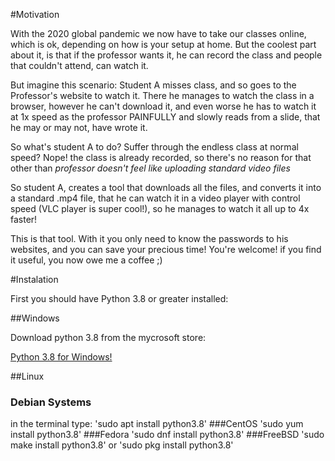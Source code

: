 #Motivation

With the 2020 global pandemic we now have to take our classes online, which is ok, depending on how is your setup at home.
But the coolest part about it, is that if the professor wants it, he can record the class and people that couldn't attend, can watch it.

But imagine this scenario: Student A misses class, and so goes to the Professor's website to watch it. 
There he manages to watch the class in a browser, however he can't download it, and even worse he has to watch it at 1x speed
as the professor PAINFULLY and slowly reads from a slide, that he may or may not, have wrote it.

So what's student A to do? Suffer through the endless class at normal speed? Nope! 
the class is already recorded, so there's no reason for that other than *professor doesn't feel like uploading standard video files* 

So student A, creates a tool that downloads all the files, and converts it into a standard .mp4 file, that he can watch it
in a video player with control speed (VLC player is super cool!), so he manages to watch it all up to 4x faster!

This is that tool. With it you only need to know the passwords to his websites, and you can save your precious time!
You're welcome! if you find it useful, you now owe me a coffee ;)

#Instalation

First you should have Python 3.8 or greater installed:

##Windows

Download python 3.8 from the mycrosoft store:

[Python 3.8 for Windows!](https://www.microsoft.com/pt-br/p/python-38/9mssztt1n39l)

##Linux
### Debian Systems
in the terminal type: 
'sudo apt install python3.8'
###CentOS
'sudo yum install python3.8'
###Fedora
'sudo dnf install python3.8'
###FreeBSD
'sudo make install python3.8'
or
'sudo pkg install python3.8'


